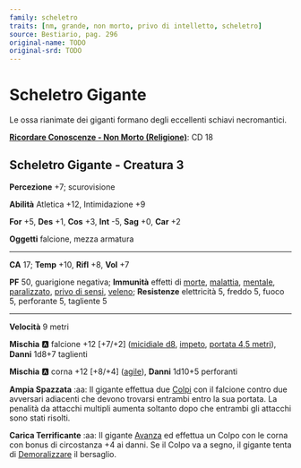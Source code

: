 ```yaml
---
family: scheletro
traits: [nm, grande, non morto, privo di intelletto, scheletro]
source: Bestiario, pag. 296
original-name: TODO
original-srd: TODO
---
```


# Scheletro Gigante

Le ossa rianimate dei giganti formano degli eccellenti schiavi necromantici.

**[Ricordare Conoscenze - Non Morto (Religione)](/azioni/ricordare-conoscenze)**: CD 18

## Scheletro Gigante - Creatura 3

**Percezione** +7; scurovisione

**Abilità** Atletica +12, Intimidazione +9

**For** +5, **Des** +1, **Cos** +3, **Int** -5, **Sag** +0, **Car** +2

**Oggetti** falcione, mezza armatura

***

**CA** 17; **Temp** +10, **Rifl** +8, **Vol** +7

**PF** 50, guarigione negativa; **Immunità** effetti di [morte](/tratti/morte), [malattia](/tratti/malattia), [mentale](/tratti/mentale), [paralizzato](/condizioni/paralizzato), [privo di sensi](/condizioni/privo-di-sensi), [veleno](/tratti/veleno); **Resistenze** elettricità 5, freddo 5, fuoco 5, perforante 5, tagliente 5

***

**Velocità** 9 metri

**Mischia** :a: falcione +12 \[+7/+2] ([micidiale d8](/tratti/micidiale), [impeto](/tratti/impeto), [portata 4,5 metri](/tratti/portata)), **Danni** 1d8+7 taglienti

**Mischia** :a: corna +12 \[+8/+4] ([agile](/tratti/agile)), **Danni** 1d10+5 perforanti

**Ampia Spazzata** :aa:  Il gigante effettua due [Colpi](/azioni/colpire) con il falcione contro due avversari adiacenti che devono trovarsi entrambi entro la sua portata. La penalità da attacchi multipli aumenta soltanto dopo che entrambi gli attacchi sono stati risolti.

**Carica Terrificante** :aa:  Il gigante [Avanza](/azioni/avanzare) ed effettua un Colpo con le corna con bonus di circostanza +4 ai danni. Se il Colpo va a segno, il gigante tenta di [Demoralizzare](/azioni/demoralizzare) il bersaglio.
